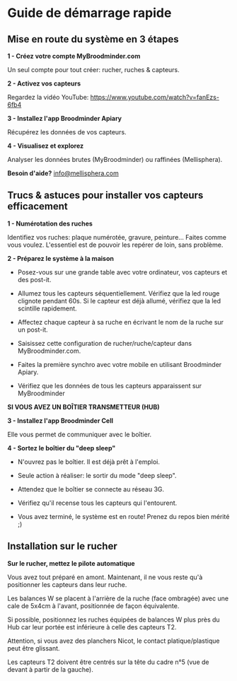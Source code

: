 # Guide de démarrage rapide

## Mise en route du système en 3 étapes

**1 - Créez votre compte MyBroodminder.com**

Un seul compte pour tout créer: rucher, ruches & capteurs. 

**2 - Activez vos capteurs** 

Regardez la vidéo YouTube: https://www.youtube.com/watch?v=fanEzs-6fb4 

**3 - Installez l'app Broodminder Apiary** 

Récupérez les données de vos capteurs. 

**4 - Visualisez et explorez** 

Analyser les données brutes (MyBroodminder) ou raffinées (Mellisphera).

**Besoin d'aide?** info@mellisphera.com 

## Trucs & astuces pour installer vos capteurs efficacement 

**1 - Numérotation des ruches** 

Identifiez vos ruches: plaque numérotée, gravure, peinture... Faites comme vous voulez. L'essentiel est de pouvoir les repérer de loin, sans problème. 

**2 - Préparez le système à la maison** 

- Posez-vous sur une grande table avec votre ordinateur, vos capteurs et des post-it. 

- Allumez tous les capteurs séquentiellement. Vérifiez que la led rouge clignote pendant 60s. Si le capteur est déjà allumé, vérifiez que la led scintille rapidement.

- Affectez chaque capteur à sa ruche en écrivant le nom de la ruche sur un post-it. 

- Saisissez cette configuration de rucher/ruche/capteur dans MyBroodminder.com. 

- Faites la première synchro avec votre mobile en utilisant Broodminder Apiary. 

- Vérifiez que les données de tous les capteurs apparaissent sur MyBroodminder 

**SI VOUS AVEZ UN BOÎTIER TRANSMETTEUR (HUB)** 

**3 - Installez l'app Broodminder Cell** 

Elle vous permet de communiquer avec le boîtier. 

**4 - Sortez le boîtier du "deep sleep"** 

- N'ouvrez pas le boîtier. Il est déjà prêt à l'emploi. 

- Seule action à réaliser: le sortir du mode "deep sleep".

- Attendez que le boîtier se connecte au réseau 3G.

- Vérifiez qu'il recense tous les capteurs qui l'entourent.

- Vous avez terminé, le système est en route! Prenez du repos bien mérité ;) 

## Installation sur le rucher 

**Sur le rucher, mettez le pilote automatique** 

Vous avez tout préparé en amont. Maintenant, il ne vous reste qu'à positionner les capteurs dans leur ruche. 

Les balances W se placent à l'arrière de la ruche (face ombragée) avec une cale de 5x4cm à l'avant, positionnée de façon équivalente. 

Si possible, positionnez les ruches équipées de balances W plus près du Hub car leur portée est inférieure à celle des capteurs T2. 

Attention, si vous avez des planchers Nicot, le contact platique/plastique peut être glissant. 

Les capteurs T2 doivent être centrés sur la tête du cadre n°5 (vue de devant à partir de la gauche). 